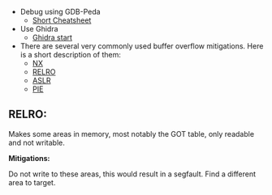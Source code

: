 - Debug using GDB-Peda
    - [Short Cheatsheet]()
- Use Ghidra
    - [Ghidra start](https://guyinatuxedo.github.io/02-intro_tooling/ghidra/index.html) 
- There are several very commonly used buffer overflow mitigations. Here is a short description of them:
	- [NX](NX) 
	- [RELRO](RELRO) 
    - [ASLR](ASLR) 
    - [PIE](PIE)

## RELRO:

Makes some areas in memory, most notably the GOT table, only readable and not writable.

**Mitigations:** 

Do not write to these areas, this would result in a segfault. Find a different area to target.

